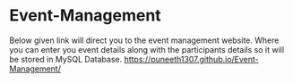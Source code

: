 # Event-Management
Below given link will direct you to the event management website. Where you can enter you event details along with the participants details so it will be stored in MySQL Database.
https://puneeth1307.github.io/Event-Management/
